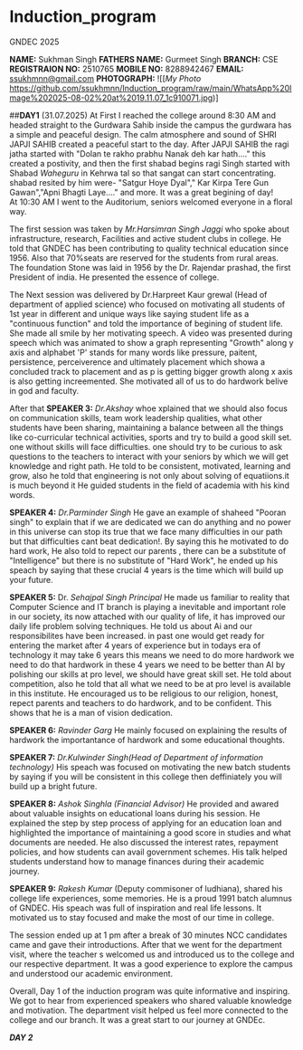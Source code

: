 # Induction_program
GNDEC 2025


**NAME:** Sukhman Singh
**FATHERS NAME:** Gurmeet Singh
**BRANCH:** CSE
**REGISTRAION NO:** 2510765
**MOBILE NO:** 8288942467
**EMAIL:** ssukhmnn@gmail.com
**PHOTOGRAPH:** ![[*My Photo* https://github.com/ssukhmnn/Induction_program/raw/main/WhatsApp%20Image%202025-08-02%20at%2019.11.07_1c910071.jpg)]

##**DAY1** (31.07.2025)
At First I reached the college around 8:30 AM and headed straight to the Gurdwara Sahib inside the campus the gurdwara  has a simple and peaceful design. The calm atmosphere and sound of SHRI JAPJI SAHIB  created a peaceful start to the day. After JAPJI SAHIB the ragi jatha started with "Dolan te rakho prabhu Nanak deh kar hath...." this created a postivity, and then the first shabad begins ragi Singh started with Shabad *Waheguru* in Kehrwa tal so that sangat can start concentrating. shabad resited by him were- "Satgur Hoye Dyal"," Kar Kirpa Tere Gun Gawan","Apni Bhagti Laye...." and more. It was a great begining of day!  
At 10:30 AM I went to the Auditorium, seniors welcomed everyone in a floral way.

The first session was taken by *Mr.Harsimran Singh Jaggi* who spoke about infrastructure, research, Facilities and active student clubs in college. He told that GNDEC has been contributing to quality technical education since 1956. Also that 70%seats are reserved for the students from rural areas. The foundation Stone was laid in 1956 by the Dr. Rajendar prashad, the first President of india. He presented the essence of college.

The Next session was delivered by Dr.Harpreet Kaur grewal (Head of department of applied science) who focused on motivating all students of 1st year in different and unique ways like saying student life as a "continuous function" and told the importance of begining of student life. She made all smile by her motivating speech. A video was presented during speech which was animated to show a graph representing "Growth" along y axis and alphabet 'P' stands for many words like pressure, paitent, persistence, perceiverence and ultimately placement which showa a concluded track to placement and as p is getting bigger growth along x axis is also getting increemented. She motivated all of us to do hardwork belive in god and faculty.

After that **SPEAKER 3:** *Dr.Akshay* whoe xplained that we should also focus on communication skills, team work leadership qualities, what other students have been sharing, maintaining a balance between all the things like co-curricular technical activities, sports and try to build a good skill set. one without skills will face difficulties. one should try to be curious to ask questions to the teachers to interact with your seniors by which we will get knowledge and right path. He told to be consistent, motivated, learning and grow, also he told that engineering is not only about solving of equatiions.it is much beyond it He guided students in the field of academia with his kind words.

**SPEAKER 4:** *Dr.Parminder Singh* He gave an example of shaheed "Pooran singh" to explain that if we are dedicated we can do anything and no power in this universe can stop its true that we face many difficulties in our path but that difficulties cant beat dedication!. By saying this he motivated to do hard work, He also told to repect our parents , there can be a substitute of "Intelligence" but there is no substitute of "Hard Work", he ended up his speach by saying that these crucial 4 years is the time which will build up your future.

**SPEAKER 5:** Dr. *Sehajpal Singh Principal*   He made us familiar to reality that Computer Science and IT branch is playing a inevitable and important role in our society, its now attached with our quality of life, it has improved our daily life problem solving techniques. He told us about Ai and our responsibilites have been increased. in past one would get ready for entering the market after 4 years of experience but in todays era of technology it may take 6 years this means we need to do more hardwork we need to do that hardwork in these 4 years we need to be better than AI by polishing our skills at pro level, we should have great skill set. He told about competition, also he told that all what we need to be at pro level is available in this institute.
He encouraged us to be religious to our religion, honest, repect parents and teachers to do hardwork, and to be confident. This shows that he is a man of vision dedication.

**SPEAKER 6:** *Ravinder Garg* He mainly focused on explaining the results of hardwork the importantance of hardwork and some educational thoughts.


**SPEAKER 7:** *Dr.Kulwinder Singh(Head of Department of information technology)* His speach was focused on motivating the new batch students by saying if you will be consistent in this college then deffiniately you will build up a bright future.

**SPEAKER 8:** *Ashok Singhla (Financial Advisor)* He provided and awared about valuable insights on educational loans during his session. He explained the step by step process of applying for an education loan and highlighted the importance of maintaining a good score in studies and what documents are needed. He also discussed the interest rates, repayment policies, and how students can avail government schemes. His talk helped students understand how to manage finances during their academic journey.

**SPEAKER 9:** *Rakesh Kumar* (Deputy commisoner of ludhiana), shared his college life experiences, some memories. He is a proud  1991 batch alumnus of GNDEC. His speach was full of inspiration  and real life lessons. It motivated us to stay focused and make the most of our time in college.

The session ended up at 1 pm after a break of 30 minutes NCC candidates came and gave their introductions. After that we went for the department visit, where the teacher s welcomed us and introduced us to the college and our respective department. It was a good experience to explore the campus and understood our academic environment.

Overall, Day 1 of the induction program was quite informative and inspiring. We got to hear from experienced speakers who shared valuable knowledge and motivation. The department visit helped us feel more connected to the college and our branch. It was a great start to our journey at GNDEc. 


***DAY 2***





